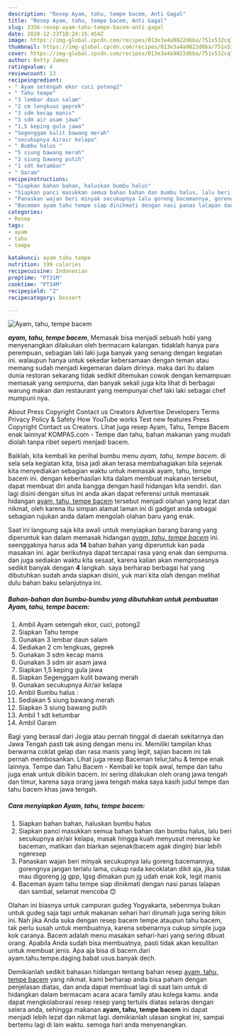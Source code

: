 ```yaml
---
description: "Resep Ayam, tahu, tempe bacem, Anti Gagal"
title: "Resep Ayam, tahu, tempe bacem, Anti Gagal"
slug: 3356-resep-ayam-tahu-tempe-bacem-anti-gagal
date: 2020-12-23T18:24:15.454Z
image: https://img-global.cpcdn.com/recipes/013e3a4a9822d6ba/751x532cq70/ayam-tahu-tempe-bacem-foto-resep-utama.jpg
thumbnail: https://img-global.cpcdn.com/recipes/013e3a4a9822d6ba/751x532cq70/ayam-tahu-tempe-bacem-foto-resep-utama.jpg
cover: https://img-global.cpcdn.com/recipes/013e3a4a9822d6ba/751x532cq70/ayam-tahu-tempe-bacem-foto-resep-utama.jpg
author: Betty James
ratingvalue: 4
reviewcount: 13
recipeingredient:
- " Ayam setengah ekor cuci potong2"
- " Tahu tempe"
- "3 lembar daun salam"
- "2 cm lengkuas geprek"
- "3 sdm kecap manis"
- "3 sdm air asam jawa"
- "1,5 keping gula jawa"
- "Segenggam kulit bawang merah"
- "secukupnya Airair kelapa"
- " Bumbu halus "
- "5 siung bawang merah"
- "3 siung bawang putih"
- "1 sdt ketumbar"
- " Garam"
recipeinstructions:
- "Siapkan bahan bahan, haluskan bumbu halus"
- "Siapkan panci masukkan semua bahan bahan dan bumbu halus, lalu beri secukupnya air/air kelapa, masak hingga kuah menyusut meresap ke baceman, matikan dan biarkan sejenak(bacem agak dingin) biar lebih ngeresep"
- "Panaskan wajan beri minyak secukupnya lalu goreng bacemannya, gorengnya jangan terlalu lama, cukup rada kecoklatan dikit aja, jika tidak mau digoreng jg gpp, lgsg dimakan pun jg udah enak kok, legit manis"
- "Baceman ayam tahu tempe siap dinikmati dengan nasi panas lalapan dan sambal, selamat mencoba 😊"
categories:
- Resep
tags:
- ayam
- tahu
- tempe

katakunci: ayam tahu tempe 
nutrition: 199 calories
recipecuisine: Indonesian
preptime: "PT31M"
cooktime: "PT34M"
recipeyield: "2"
recipecategory: Dessert

---
```



![Ayam, tahu, tempe bacem](https://img-global.cpcdn.com/recipes/013e3a4a9822d6ba/751x532cq70/ayam-tahu-tempe-bacem-foto-resep-utama.jpg)

<b><i>ayam, tahu, tempe bacem</i></b>, Memasak bisa menjadi sebuah hobi yang menyenangkan dilakukan oleh bermacam kalangan. tidaklah hanya para perempuan, sebagian laki laki juga banyak yang senang dengan kegiatan ini. walaupun hanya untuk sekedar kebersamaan dengan teman atau memang sudah menjadi kegemaran dalam dirinya. maka dari itu dalam dunia restoran sekarang tidak sedikit ditemukan cowok dengan kemampuan memasak yang sempurna, dan banyak sekali juga kita lihat di berbagai warung makan dan restaurant yang mempunyai chef laki laki sebagai chef mumpuni nya.

About Press Copyright Contact us Creators Advertise Developers Terms Privacy Policy &amp; Safety How YouTube works Test new features Press Copyright Contact us Creators. Lihat juga resep Ayam, Tahu, Tempe Bacem enak lainnya! KOMPAS.com - Tempe dan tahu, bahan makanan yang mudah diolah tanpa ribet seperti menjadi bacem.

Baiklah, kita kembali ke perihal bumbu menu <i>ayam, tahu, tempe bacem</i>. di sela sela kegiatan kita, bisa jadi akan terasa membahagiakan bila sejenak kita menyediakan sebagian waktu untuk memasak ayam, tahu, tempe bacem ini. dengan keberhasilan kita dalam membuat makanan tersebut, dapat membuat diri anda bangga dengan hasil hidangan kita sendiri. dan lagi disini dengan situs ini anda akan dapat referensi untuk memasak hidangan <u>ayam, tahu, tempe bacem</u> tersebut menjadi olahan yang lezat dan nikmat, oleh karena itu simpan alamat laman ini di gadget anda sebagai sebagian rujukan anda dalam mengolah olahan baru yang enak.


Saat ini langsung saja kita awali untuk menyiapkan barang barang yang diperuntuk kan dalam memasak hidangan <u><i>ayam, tahu, tempe bacem</i></u> ini. seenggaknya harus ada <b>14</b> bahan bahan yang diperuntuk kan pada masakan ini. agar berikutnya dapat tercapai rasa yang enak dan sempurna. dan juga sediakan waktu kita sesaat, karena kalian akan memprosesnya sedikit banyak dengan <b>4</b> langkah. saya berharap berbagai hal yang dibutuhkan sudah anda siapkan disini, yuk mari kita olah dengan melihat dulu bahan baku selanjutnya ini.

<!--inarticleads1-->

##### Bahan-bahan dan bumbu-bumbu yang dibutuhkan untuk pembuatan Ayam, tahu, tempe bacem:

1. Ambil  Ayam setengah ekor, cuci, potong2
1. Siapkan  Tahu tempe
1. Gunakan 3 lembar daun salam
1. Sediakan 2 cm lengkuas, geprek
1. Gunakan 3 sdm kecap manis
1. Gunakan 3 sdm air asam jawa
1. Siapkan 1,5 keping gula jawa
1. Siapkan Segenggam kulit bawang merah
1. Gunakan secukupnya Air/air kelapa
1. Ambil  Bumbu halus :
1. Sediakan 5 siung bawang merah
1. Siapkan 3 siung bawang putih
1. Ambil 1 sdt ketumbar
1. Ambil  Garam


Bagi yang berasal dari Jogja atau pernah tinggal di daerah sekitarnya dan Jawa Tengah pasti tak asing dengan menu ini. Memiliki tampilan khas berwarna coklat gelap dan rasa manis yang legit, sajian bacem ini tak pernah membosankan. Lihat juga resep Baceman telur,tahu &amp; tempe enak lainnya. Tempe dan Tahu Bacem - Kembali ke topik awal, tempe dan tahu juga enak untuk dibikin bacem. ini sering dilakukan oleh orang jawa tengah dan timur, karena saya orang jawa tengah maka saya kasih judul tempe dan tahu bacem khas jawa tengah. 

<!--inarticleads2-->

##### Cara menyiapkan Ayam, tahu, tempe bacem:

1. Siapkan bahan bahan, haluskan bumbu halus
1. Siapkan panci masukkan semua bahan bahan dan bumbu halus, lalu beri secukupnya air/air kelapa, masak hingga kuah menyusut meresap ke baceman, matikan dan biarkan sejenak(bacem agak dingin) biar lebih ngeresep
1. Panaskan wajan beri minyak secukupnya lalu goreng bacemannya, gorengnya jangan terlalu lama, cukup rada kecoklatan dikit aja, jika tidak mau digoreng jg gpp, lgsg dimakan pun jg udah enak kok, legit manis
1. Baceman ayam tahu tempe siap dinikmati dengan nasi panas lalapan dan sambal, selamat mencoba 😊


Olahan ini biasnya untuk campuran gudeg Yogyakarta, sebenrnya bukan untuk gudeg saja tapi untuk makanan sehari hari dirumah juga sering bikin ini. Nah jika Anda suka dengan resep bacem tempe ataupun tahu bacem, tak perlu susah untuk membuatnya, karena sebenarnya cukup simple juga kok caranya. Bacem adalah menu masakan sehari-hari yang sering dibuat orang. Apabila Anda sudah bisa membuatnya, pasti tidak akan kesulitan untuk membuat jenis. Apa aja bisa di bacem.dari ayam.tahu.tempe.daging.babat usus.banyak dech. 

Demikianlah sedikit bahasan hidangan tentang bahan resep <u>ayam, tahu, tempe bacem</u> yang nikmat. kami berharap anda bisa paham dengan penjelasan diatas, dan anda dapat membuat lagi di saat lain untuk di hidangkan dalam bermacam acara acara family atau kolega kamu. anda dapat mengkolaborasi resep resep yang tertulis diatas selaras dengan selera anda, sehingga makanan <b>ayam, tahu, tempe bacem</b> ini dapat menjadi lebih lezat dan nikmat lagi. demikianlah ulasan singkat ini, sampai bertemu lagi di lain waktu. semoga hari anda menyenangkan.
